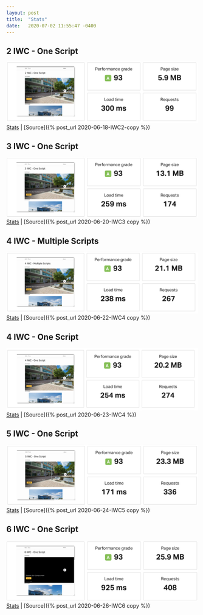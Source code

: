 ```yaml
---
layout: post
title:  "Stats"
date:   2020-07-02 11:55:47 -0400
---
```

## 2 IWC - One Script
![2 IWC - One Script](img/IWC2-copy.png)
[Stats](https://tools.pingdom.com/#5cc45aa7be400000) | 
[Source]({% post_url 2020-06-18-IWC2-copy %})

## 3 IWC - One Script
![3 IWC - One Script](img/IWC3-copy.png)
[Stats](https://tools.pingdom.com/#5cc45b2d13c00000) | 
[Source]({% post_url 2020-06-20-IWC3 copy %})

## 4 IWC - Multiple Scripts
![4 IWC - Multiple Scripts](img/IWC4.png)
[Stats](https://tools.pingdom.com/#5cc458bb6b800000) | 
[Source]({% post_url 2020-06-22-IWC4 copy %})

## 4 IWC - One Script
![4 IWC - One Script](img/IWC4-copy.png)
[Stats](https://tools.pingdom.com/#5cc456d909000000) | 
[Source]({% post_url 2020-06-23-IWC4 %})

## 5 IWC - One Script
![5 IWC - One Script](img/IWC5-copy.png)
[Stats](https://tools.pingdom.com/#5cc4568bf2c00000) | 
[Source]({% post_url 2020-06-24-IWC5 copy %})

## 6 IWC - One Script
![6 IWC - One Script](img/IWC6-copy.png)
[Stats](https://tools.pingdom.com/#5cc45a1870400000) | 
[Source]({% post_url 2020-06-26-IWC6 copy %})